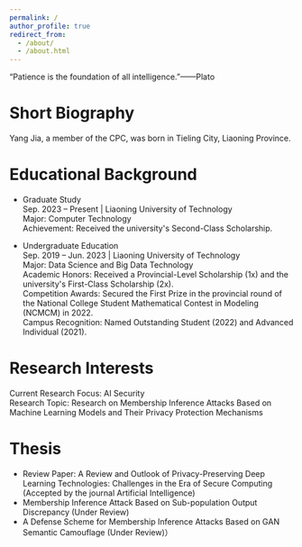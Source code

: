 ```yaml
---
permalink: /
author_profile: true
redirect_from: 
  - /about/
  - /about.html
---
```


“Patience is the foundation of all intelligence.”——Plato

# Short Biography 

Yang Jia, a member of the CPC, was born in Tieling City, Liaoning Province.

# Educational Background  

* Graduate Study  
Sep. 2023 – Present | Liaoning University of Technology  
Major: Computer Technology  
Achievement: Received the university's Second-Class Scholarship.   

* Undergraduate Education  
Sep. 2019 – Jun. 2023 | Liaoning University of Technology  
Major: Data Science and Big Data Technology  
Academic Honors: Received a Provincial-Level Scholarship (1x) and the university's First-Class Scholarship (2x).  
Competition Awards: Secured the First Prize in the provincial round of the National College Student Mathematical Contest in Modeling (NCMCM) in 2022.  
Campus Recognition: Named Outstanding Student (2022) and Advanced Individual (2021).    

# Research Interests  

Current Research Focus: AI Security  
Research Topic: Research on Membership Inference Attacks Based on Machine Learning Models and Their Privacy Protection Mechanisms  

# Thesis

* Review Paper: A Review and Outlook of Privacy-Preserving Deep Learning Technologies: Challenges in the Era of Secure Computing (Accepted by the journal Artificial Intelligence)  
* Membership Inference Attack Based on Sub-population Output Discrepancy (Under Review)
* A Defense Scheme for Membership Inference Attacks Based on GAN Semantic Camouflage (Under Review)）
